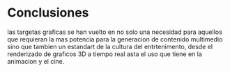 # Conclusiones

las targetas graficas se han vuelto en no solo una necesidad para aquellos que requieran la mas potencia para la generacion de contenido multimedio sino que tambien un estandart de la cultura del entrtenimento, desde el renderizado de graficos 3D a tiempo real asta el uso que tiene en la animacion y el cine.
